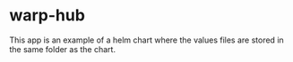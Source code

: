 # warp-hub

This app is an example of a helm chart where the values files are stored in the same folder as the chart.
